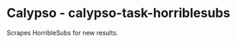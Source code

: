 Calypso - calypso-task-horriblesubs
=====================================

Scrapes HorribleSubs for new results.
